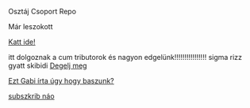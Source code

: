 Osztáj Csoport Repo

Már leszokott

[Katt ide!](https://www.youtube.com/watch?v=9vCb_ZopT4A)

itt dolgoznak a cum tributorok és nagyon edgelünk!!!!!!!!!!!!!!!!
sigma rizz gyatt skibidi
[Degelj meg](https://media.tenor.com/5CCUx0hAwfAAAAAC/twerk-among-us.gif)


[Ezt Gabi írta úgy hogy baszunk?](https://katonaszg-my.sharepoint.com/:u:/g/personal/gabriel_uivarosi_katonaj-mkszig_hu/EU2M_yo42W5KrhCFqAyTxBcBLWmGvgYSjg8GDK0xrgm9tQ?e=7suG3V)

[subszkrib náo](https://youtube.com/TheSoundCrafterCompany)
